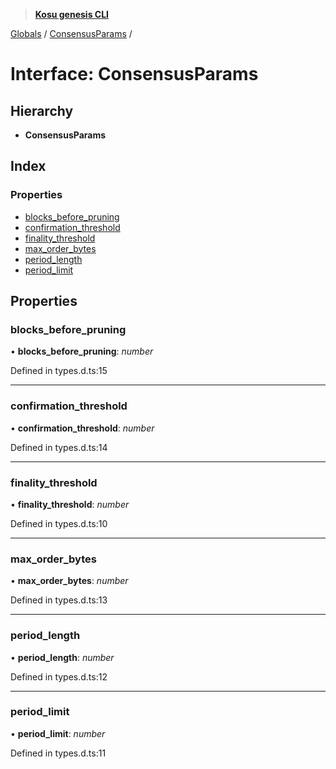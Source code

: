 > **[Kosu genesis CLI](../README.md)**

[Globals](../globals.md) / [ConsensusParams](consensusparams.md) /

# Interface: ConsensusParams

## Hierarchy

-   **ConsensusParams**

## Index

### Properties

-   [blocks_before_pruning](consensusparams.md#blocks_before_pruning)
-   [confirmation_threshold](consensusparams.md#confirmation_threshold)
-   [finality_threshold](consensusparams.md#finality_threshold)
-   [max_order_bytes](consensusparams.md#max_order_bytes)
-   [period_length](consensusparams.md#period_length)
-   [period_limit](consensusparams.md#period_limit)

## Properties

### blocks_before_pruning

• **blocks_before_pruning**: _number_

Defined in types.d.ts:15

---

### confirmation_threshold

• **confirmation_threshold**: _number_

Defined in types.d.ts:14

---

### finality_threshold

• **finality_threshold**: _number_

Defined in types.d.ts:10

---

### max_order_bytes

• **max_order_bytes**: _number_

Defined in types.d.ts:13

---

### period_length

• **period_length**: _number_

Defined in types.d.ts:12

---

### period_limit

• **period_limit**: _number_

Defined in types.d.ts:11
